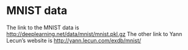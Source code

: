 # MNIST data

The link to the MNIST data is http://deeplearning.net/data/mnist/mnist.pkl.gz
The other link to Yann Lecun’s website is http://yann.lecun.com/exdb/mnist/
